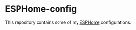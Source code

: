 # ESPHome-config

This repository contains some of my [ESPHome](https://esphome.io/) configurations.
